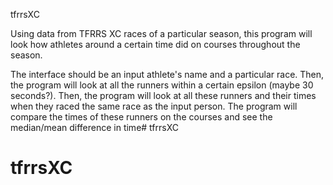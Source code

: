 tfrrsXC

Using data from TFRRS XC races of a particular season, this program will look how athletes around a certain time did on courses throughout the season.

The interface should be an input athlete's name and a particular race. Then, the program will look at all the runners within a certain epsilon (maybe 30 seconds?). Then, the program will look at all these runners and their times when they raced the same race as the input person. The program will compare the times of these runners on the courses and see the median/mean difference in time# tfrrsXC
# tfrrsXC
